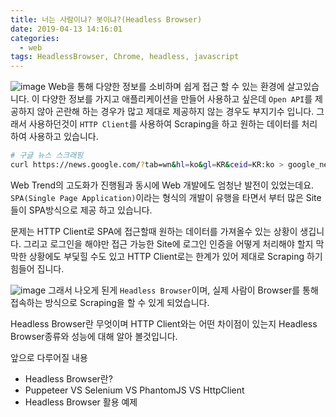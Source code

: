 ```yaml
---
title: 너는 사람이냐? 봇이냐?(Headless Browser)
date: 2019-04-13 14:16:01
categories:
  - web
tags: HeadlessBrowser, Chrome, headless, javascript
---
```


![image](https://user-images.githubusercontent.com/6037055/56078088-da89bb00-5e1e-11e9-80f9-2f139d96e9a6.png)
Web을 통해 다양한 정보를 소비하며 쉽게 접근 할 수 있는 환경에 살고있습니다.
이 다양한 정보를 가지고 애플리케이션을 만들어 사용하고 싶은데 `Open API`를 제공하지 않아 곤란해 하는 경우가 많고 제대로 제공하지 않는 경우도 부지기수 입니다. 
그래서 사용하던것이 `HTTP Client`를 사용하여 Scraping을 하고 원하는 데이터를 처리하여 사용하고 있습니다.

```bash
# 구글 뉴스 스크래핑
curl https://news.google.com/?tab=wn&hl=ko&gl=KR&ceid=KR:ko > google_news.html
```

Web Trend의 고도화가 진행됨과 동시에 Web 개발에도 엄청난 발전이 있었는데요. `SPA(Single Page Application)`이라는 형식의 개발이 유행을 타면서 부터 많은 Site들이 SPA방식으로 제공 하고 있습니다. 

문제는 HTTP Client로 SPA에 접근할때 원하는 데이터를 가져올수 있는 상황이 생깁니다. 
그리고 로그인을 해야만 접근 가능한 Site에 로그인 인증을 어떻게 처리해야 할지 막막한 상황에도 부딫힐 수도 있고 HTTP Client로는 한계가 있어 제대로 Scraping 하기 힘들어 집니다. 

![image](https://user-images.githubusercontent.com/6037055/56078497-c09ea700-5e23-11e9-97e7-b37f6ae199e7.png)
그래서 나오게 된게 `Headless Browser`이며, 실제 사람이 Browser를 통해 접속하는 방식으로 Scraping을 할 수 있게 되었습니다. 

Headless Browser란 무엇이며 HTTP Client와는 어떤 차이점이 있는지 Headless Browser종류와 성능에 대해 알아 볼것입니다.  


앞으로 다루어질 내용
* Headless Browser란?
* Puppeteer VS Selenium VS PhantomJS VS HttpClient
* Headless Browser 활용 예제